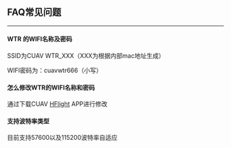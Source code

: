 ## FAQ常见问题

---

#### WTR 的WIFI名称及密码

SSID为CUAV WTR\_XXX（XXX为根据内部mac地址生成）

WIFI密码为：cuavwtr666（小写）

#### 怎么修改WTR的WIFI名称和密码

通过下载CUAV [HFlight](http://fw.cuav.net/apk/HFlight.apk) APP进行修改


#### 支持波特率类型

目前支持57600以及115200波特率自适应

